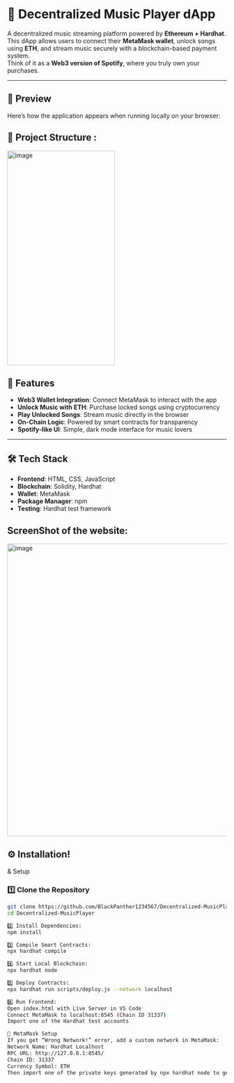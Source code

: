 # 🎵 Decentralized Music Player dApp  

A decentralized music streaming platform powered by **Ethereum + Hardhat**.  
This dApp allows users to connect their **MetaMask wallet**, unlock songs using **ETH**, and stream music securely with a blockchain-based payment system.  
Think of it as a **Web3 version of Spotify**, where you truly own your purchases.  

---

## 📸 Preview  

Here’s how the application appears when running locally on your browser:  

## 📂 Project Structure  :
<img width="247" height="493" alt="image" src="https://github.com/user-attachments/assets/a6e073ab-61bf-4423-8af7-2161867067f7" />


## 🚀 Features  

- **Web3 Wallet Integration**: Connect MetaMask to interact with the app  
- **Unlock Music with ETH**: Purchase locked songs using cryptocurrency  
- **Play Unlocked Songs**: Stream music directly in the browser  
- **On-Chain Logic**: Powered by smart contracts for transparency  
- **Spotify-like UI**: Simple, dark mode interface for music lovers  

---

## 🛠️ Tech Stack  

- **Frontend**: HTML, CSS, JavaScript  
- **Blockchain**: Solidity, Hardhat  
- **Wallet**: MetaMask  
- **Package Manager**: npm  
- **Testing**: Hardhat test framework  

## ScreenShot of the website:
<img width="1365" height="673" alt="image" src="https://github.com/user-attachments/assets/018962f1-fcb0-4601-bf22-b4e3c5604446" />


## ⚙️ Installation!
 & Setup  

### 1️⃣ Clone the Repository
```bash
git clone https://github.com/BlackPanther1234567/Decentralized-MusicPlayer.git
cd Decentralized-MusicPlayer

2️⃣ Install Dependencies:
npm install

3️⃣ Compile Smart Contracts:
npx hardhat compile

4️⃣ Start Local Blockchain:
npx hardhat node

5️⃣ Deploy Contracts:
npx hardhat run scripts/deploy.js --network localhost

6️⃣ Run Frontend:
Open index.html with Live Server in VS Code
Connect MetaMask to localhost:8545 (Chain ID 31337)
Import one of the Hardhat test accounts

🔧 MetaMask Setup
If you get “Wrong Network!” error, add a custom network in MetaMask:
Network Name: Hardhat Localhost
RPC URL: http://127.0.0.1:8545/
Chain ID: 31337
Currency Symbol: ETH
Then import one of the private keys generated by npx hardhat node to get test ETH.

